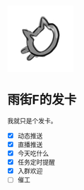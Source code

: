 ![icon](./images/logo.png)

# 雨街F的发卡

我就只是个发卡。

- [x] 动态推送
- [x] 直播推送
- [x] 今天吃什么
- [x] 任务定时提醒
- [x] 入群欢迎
- [ ] 催工